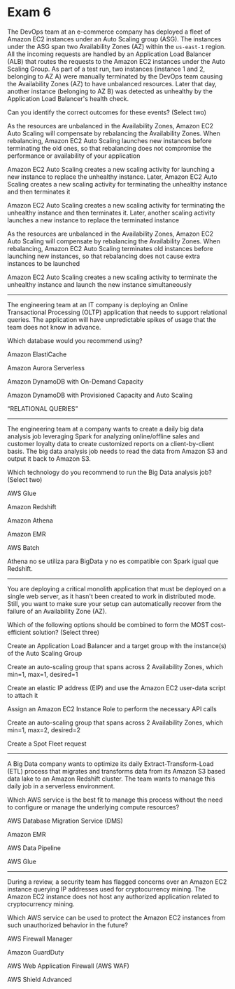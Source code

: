 # Exam 6

The DevOps team at an e-commerce company has deployed a fleet of Amazon EC2 instances under an Auto Scaling group (ASG). The instances under the ASG span two Availability Zones (AZ) within the `us-east-1` region. All the incoming requests are handled by an Application Load Balancer (ALB) that routes the requests to the Amazon EC2 instances under the Auto Scaling Group. As part of a test run, two instances (instance 1 and 2, belonging to AZ A) were manually terminated by the DevOps team causing the Availability Zones (AZ) to have unbalanced resources. Later that day, another instance (belonging to AZ B) was detected as unhealthy by the Application Load Balancer's health check.

Can you identify the correct outcomes for these events? (Select two)

As the resources are unbalanced in the Availability Zones, Amazon EC2 Auto Scaling will compensate by rebalancing the Availability Zones. When rebalancing, Amazon EC2 Auto Scaling launches new instances before terminating the old ones, so that rebalancing does not compromise the performance or availability of your application

Amazon EC2 Auto Scaling creates a new scaling activity for launching a new instance to replace the unhealthy instance. Later, Amazon EC2 Auto Scaling creates a new scaling activity for terminating the unhealthy instance and then terminates it

Amazon EC2 Auto Scaling creates a new scaling activity for terminating the unhealthy instance and then terminates it. Later, another scaling activity launches a new instance to replace the terminated instance

As the resources are unbalanced in the Availability Zones, Amazon EC2 Auto Scaling will compensate by rebalancing the Availability Zones. When rebalancing, Amazon EC2 Auto Scaling terminates old instances before launching new instances, so that rebalancing does not cause extra instances to be launched

Amazon EC2 Auto Scaling creates a new scaling activity to terminate the unhealthy instance and launch the new instance simultaneously

---

The engineering team at an IT company is deploying an Online Transactional Processing (OLTP) application that needs to support relational queries. The application will have unpredictable spikes of usage that the team does not know in advance.

Which database would you recommend using?

Amazon ElastiCache

Amazon Aurora Serverless

Amazon DynamoDB with On-Demand Capacity

Amazon DynamoDB with Provisioned Capacity and Auto Scaling

“RELATIONAL QUERIES”

---

The engineering team at a company wants to create a daily big data analysis job leveraging Spark for analyzing online/offline sales and customer loyalty data to create customized reports on a client-by-client basis. The big data analysis job needs to read the data from Amazon S3 and output it back to Amazon S3.

Which technology do you recommend to run the Big Data analysis job? (Select two)

AWS Glue

Amazon Redshift

Amazon Athena

Amazon EMR

AWS Batch

Athena no se utiliza para BigData y no es compatible con Spark igual que Redshift.

---

You are deploying a critical monolith application that must be deployed on a single web server, as it hasn't been created to work in distributed mode. Still, you want to make sure your setup can automatically recover from the failure of an Availability Zone (AZ).

Which of the following options should be combined to form the MOST cost-efficient solution? (Select three)

Create an Application Load Balancer and a target group with the instance(s) of the Auto Scaling Group

Create an auto-scaling group that spans across 2 Availability Zones, which min=1, max=1, desired=1

Create an elastic IP address (EIP) and use the Amazon EC2 user-data script to attach it

Assign an Amazon EC2 Instance Role to perform the necessary API calls

Create an auto-scaling group that spans across 2 Availability Zones, which min=1, max=2, desired=2

Create a Spot Fleet request

---

A Big Data company wants to optimize its daily Extract-Transform-Load (ETL) process that migrates and transforms data from its Amazon S3 based data lake to an Amazon Redshift cluster. The team wants to manage this daily job in a serverless environment.

Which AWS service is the best fit to manage this process without the need to configure or manage the underlying compute resources?

AWS Database Migration Service (DMS)

Amazon EMR

AWS Data Pipeline

AWS Glue

---

During a review, a security team has flagged concerns over an Amazon EC2 instance querying IP addresses used for cryptocurrency mining. The Amazon EC2 instance does not host any authorized application related to cryptocurrency mining.

Which AWS service can be used to protect the Amazon EC2 instances from such unauthorized behavior in the future?

AWS Firewall Manager

Amazon GuardDuty

AWS Web Application Firewall (AWS WAF)

AWS Shield Advanced